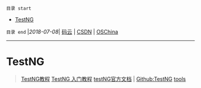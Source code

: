 `目录 start`
 
- [TestNG](#testng)

`目录 end` |_2018-07-08_| [码云](https://gitee.com/gin9) | [CSDN](http://blog.csdn.net/kcp606) | [OSChina](https://my.oschina.net/kcp1104)
****************************************
# TestNG

> [TestNG教程](https://www.yiibai.com/testng/)
> [TestNG 入门教程](http://www.cnblogs.com/TankXiao/p/3888070.html)
> [testNG官方文档](http://testng.org/doc/index.html) | [Github:TestNG](https://github.com/cbeust/testng)
> [tools](http://toolsqa.com/selenium-webdriver/testng-introduction/)


